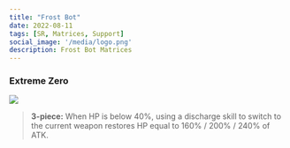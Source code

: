 ```yaml
---
title: "Frost Bot"
date: 2022-08-11
tags: [SR, Matrices, Support]
social_image: '/media/logo.png'
description: Frost Bot Matrices
---
```

### Extreme Zero

![](https://i.postimg.cc/3wH0JdQT/Frost-Bot-m.png)

> **3-piece:** When HP is below 40%, using a discharge skill to switch to the current weapon restores HP equal to 160% / 200% / 240% of ATK.